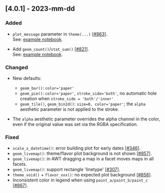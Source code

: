 ## [4.0.1] - 2023-mm-dd

### Added

- `plot_message` parameter in `theme(...)` [[#863](https://github.com/JetBrains/lets-plot/issues/863)].  
  See: [example notebook](https://nbviewer.jupyter.org/github/JetBrains/lets-plot/blob/master/docs/f-23d/theme_plot_message.ipynb).  

- Add `geom_count()`/`stat_sum()` [[#821](https://github.com/JetBrains/lets-plot/issues/821)].  
  See: [example notebook](https://nbviewer.org/github/JetBrains/lets-plot/blob/master/docs/f-23d/geom_count.ipynb).  

### Changed

- New defaults:
    - `geom_bar()`: `color='paper'`
    - `geom_pie()`:  `color='paper'`, `stroke_side='both'`, no automatic hole creation when `stroke_side = 'both'/'inner'`
    - `geom_tile()`, `geom_bin2d()`: `size=0, color='paper'`; the `alpha` aesthetic parameter is not applied to the stroke.

- The `alpha` aesthetic parameter overrides the alpha channel in the color, even if the original value was set via the RGBA specification.


### Fixed

- `scale_x_datetime()`: error building plot for early dates [[#346](https://github.com/JetBrains/lets-plot/issues/346)].
- `geom_livemap()`: theme/flavor plot background is not shown [[#857](https://github.com/JetBrains/lets-plot/issues/857)].
- `geom_livemap()`: in AWT dragging a map in a facet moves maps in all facets.
- `geom_livemap()`: support rectangle 'linetype' [[#307](https://github.com/JetBrains/lets-plot/issues/307)].
- `theme_void()` + `flavor_xxx()`: no expected plot background [[#858](https://github.com/JetBrains/lets-plot/issues/858)].
- Inconsistent color in legend when using `paint_a/paint_b/paint_c` [[#867](https://github.com/JetBrains/lets-plot/issues/867)].
